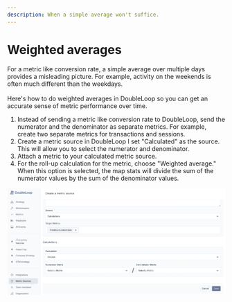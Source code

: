 ```yaml
---
description: When a simple average won't suffice.
---
```


# Weighted averages

For a metric like conversion rate, a simple average over multiple days provides a misleading picture. For example, activity on the weekends is often much different than the weekdays.\
\
Here's how to do weighted averages in DoubleLoop so you can get an accurate sense of metric performance over time.

1. Instead of sending a metric like conversion rate to DoubleLoop, send the numerator and the denominator as separate metrics. For example, create two separate metrics for transactions and sessions.
2. Create a metric source in DoubleLoop I set "Calculated" as the source. This will allow you to select the numerator and denominator.
3. Attach a metric to your calculated metric source.
4. For the roll-up calculation for the metric, choose "Weighted average." When this option is selected, the map stats will divide the sum of the numerator values by the sum of the denominator values.

![Creating a metric source where you can specify the numerator and denominator](<../../.gitbook/assets/CleanShot 2022-06-12 at 22.39.03@2x.png>)
